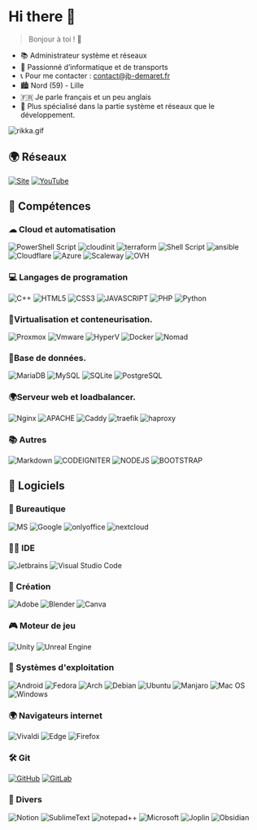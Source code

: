 # Hi there 👋

> Bonjour à toi ! 👋

- 📚 Administrateur système et réseaux
- 🧩 Passionné d’informatique et de transports
- 📞 Pour me contacter : [contact@jb-demaret.fr](mailto:contact@jb-demaret.fr "contact")
- 🏙  Nord (59) - Lille
- 🇫🇷  Je parle français et un peu anglais
- 🧩 Plus spécialisé dans la partie système et réseaux que le développement.

![rikka.gif](rikka.gif)

## 🌍 Réseaux

[![Site](https://img.shields.io/badge/Site_internet-3f5c61?style=for-the-badge&logo=html5&logoColor=white)](https://jb-demaret.fr) [![YouTube](https://img.shields.io/badge/YouTube-%23FF0000.svg?style=for-the-badge&logo=YouTube&logoColor=white)](https://www.youtube.com/c/ImIveooo)

## 📓 Compétences

### ☁ Cloud et automatisation

![PowerShell  Script](https://img.shields.io/badge/PowerShell_script-%230078D4.svg?style=for-the-badge&logo=powershell&logoColor=white) ![cloudinit](https://img.shields.io/badge/cloudinit%20-DE470E.svg?&style=for-the-badge&logo=iCloud&logoColor=white) ![terraform](https://img.shields.io/badge/terraform%20-844fba.svg?&style=for-the-badge&logo=terraform&logoColor=white) ![Shell Script](https://img.shields.io/badge/shell_script-%23121011.svg?style=for-the-badge&logo=gnu-bash&logoColor=white) ![ansible](https://img.shields.io/badge/ansible%20-e00.svg?&style=for-the-badge&logo=ansible&logoColor=white) ![Cloudflare](https://img.shields.io/badge/Cloudflare-F38020?style=for-the-badge&logo=Cloudflare&logoColor=white) ![Azure](https://img.shields.io/badge/Azure-2274B8?style=for-the-badge&logo=microsoftazure&logoColor=white) ![Scaleway](https://img.shields.io/badge/Scaleway-774ba6?style=for-the-badge&logo=Scaleway&logoColor=white) ![OVH](https://img.shields.io/badge/OVH-000c8c?style=for-the-badge&logo=OVH&logoColor=white)


### 💻 Langages de programation

![C++](https://img.shields.io/badge/c++-%2300599C.svg?style=for-the-badge&logo=c%2B%2B&logoColor=white)  ![HTML5](https://img.shields.io/badge/html5-%23E34F26.svg?style=for-the-badge&logo=html5&logoColor=white) ![CSS3](https://img.shields.io/badge/css3-%231572B6.svg?style=for-the-badge&logo=css3&logoColor=white) ![JAVASCRIPT](https://img.shields.io/badge/javascript%20-%23323330.svg?&style=for-the-badge&logo=javascript&logoColor=%23F7DF1E) ![PHP](https://img.shields.io/badge/php-%23777BB4.svg?style=for-the-badge&logo=php&logoColor=white) ![Python](https://img.shields.io/badge/python-3670A0?style=for-the-badge&logo=python&logoColor=ffdd54) 

### 📌Virtualisation et conteneurisation.

![Proxmox](https://img.shields.io/badge/Proxmox-E57000.svg?style=for-the-badge&logo=Proxmox&logoColor=white) ![Vmware](https://img.shields.io/badge/VMWare-0C688D.svg?style=for-the-badge&logo=VMWare&logoColor=white) ![HyperV](https://img.shields.io/badge/HyperV-00ADEF.svg?style=for-the-badge&logo=microsoft&logoColor=white) ![Docker](https://img.shields.io/badge/docker-%230db7ed.svg?style=for-the-badge&logo=docker&logoColor=white) ![Nomad](https://img.shields.io/badge/Nomad-00bc7f?style=for-the-badge&logo=nomad&logoColor=white)

### 📁Base de données.

![MariaDB](https://img.shields.io/badge/MariaDB-003545?style=for-the-badge&logo=mariadb&logoColor=white) ![MySQL](https://img.shields.io/badge/mysql-00758F.svg?style=for-the-badge&logo=mysql&logoColor=white) ![SQLite](https://img.shields.io/badge/sqlite-%2307405e.svg?style=for-the-badge&logo=sqlite&logoColor=white) ![PostgreSQL](https://img.shields.io/badge/PostgreSQL-30628a.svg?style=for-the-badge&logo=PostgreSQL&logoColor=white) 

### 🌍Serveur web et loadbalancer.

![Nginx](https://img.shields.io/badge/nginx-%23009639.svg?style=for-the-badge&logo=nginx&logoColor=white) ![APACHE](https://img.shields.io/badge/apache%20-%23D42029.svg?&style=for-the-badge&logo=apache&logoColor=white) ![Caddy](https://img.shields.io/badge/Caddy%20-3ac4f1.svg?&style=for-the-badge&logo=Caddy&logoColor=white) ![traefik](https://img.shields.io/badge/Traefik%20-00bdd6.svg?&style=for-the-badge&logo=traefikproxy&logoColor=white) ![haproxy](https://img.shields.io/badge/haproxy%20-224f57.svg?&style=for-the-badge&logo=Haproxy&logoColor=white)

### 📚 Autres

![Markdown](https://img.shields.io/badge/markdown-%23000000.svg?style=for-the-badge&logo=markdown&logoColor=white) ![CODEIGNITER](https://img.shields.io/badge/codeigniter%20-%23F5792A.svg?&style=for-the-badge&logo=codeigniter&logoColor=white) ![NODEJS](https://img.shields.io/badge/node.js%20-%2343853D.svg?&style=for-the-badge&logo=node.js&logoColor=white) ![BOOTSTRAP](https://img.shields.io/badge/bootstrap%20-%23563D7C.svg?&style=for-the-badge&logo=bootstrap&logoColor=white)

## 💽 Logiciels

### 📠 Bureautique

![MS](https://img.shields.io/badge/Office365-D83B01?style=for-the-badge&logo=microsoft-office&logoColor=white) ![Google](https://img.shields.io/badge/Google_workspace-4285F4?style=for-the-badge&logo=google&logoColor=white) ![onlyoffice](https://img.shields.io/badge/onlyoffice-FF642E?style=for-the-badge&logo=onlyoffice&logoColor=white) ![nextcloud](https://img.shields.io/badge/nextcloud-0080C7?style=for-the-badge&logo=nextcloud&logoColor=white) 

### 👩‍💻 IDE

![Jetbrains](https://img.shields.io/badge/Jetbrains-143?style=for-the-badge&logo=Jetbrains&logoColor=black&color=black&labelColor=orange) ![Visual Studio Code](https://img.shields.io/badge/Visual%20Studio%20Code-0078d7.svg?style=for-the-badge&logo=visual-studio-code&logoColor=white)

### 🎨 Création

![Adobe](https://img.shields.io/badge/adobe-%23FF0000.svg?style=for-the-badge&logo=adobe&logoColor=white) ![Blender](https://img.shields.io/badge/blender-%23F5792A.svg?style=for-the-badge&logo=blender&logoColor=white) ![Canva](https://img.shields.io/badge/Canva-%2300C4CC.svg?style=for-the-badge&logo=Canva&logoColor=white)  

### 🎮 Moteur de jeu

![Unity](https://img.shields.io/badge/unity-%23000000.svg?style=for-the-badge&logo=unity&logoColor=white) ![Unreal Engine](https://img.shields.io/badge/unrealengine-%23313131.svg?style=for-the-badge&logo=unrealengine&logoColor=white)

### 💾 Systèmes d'exploitation

![Android](https://img.shields.io/badge/Android-3DDC84?style=for-the-badge&logo=android&logoColor=white) ![Fedora](https://img.shields.io/badge/Fedora-007bff?logo=Fedora&logoColor=fff&style=for-the-badge) ![Arch](https://img.shields.io/badge/Arch%20Linux-1793D1?logo=arch-linux&logoColor=fff&style=for-the-badge) ![Debian](https://img.shields.io/badge/Debian-D70A53?style=for-the-badge&logo=debian&logoColor=white) ![Ubuntu](https://img.shields.io/badge/Ubuntu-DE470E?style=for-the-badge&logo=Ubuntu&logoColor=white) ![Manjaro](https://img.shields.io/badge/Manjaro-35BF5C?style=for-the-badge&logo=Manjaro&logoColor=white) ![Mac OS](https://img.shields.io/badge/mac%20os-000000?style=for-the-badge&logo=macos&logoColor=F0F0F0) ![Windows](https://img.shields.io/badge/Windows-0078D6?style=for-the-badge&logo=windows&logoColor=white)

### 🌍 Navigateurs internet

![Vivaldi](https://img.shields.io/badge/Vivaldi-EF3939?style=for-the-badge&logo=Vivaldi&logoColor=white) ![Edge](https://img.shields.io/badge/Edge-0078D7?style=for-the-badge&logo=Microsoft-edge&logoColor=white) ![Firefox](https://img.shields.io/badge/Firefox-FF7139?style=for-the-badge&logo=Firefox-Browser&logoColor=white)

### 🛠 Git

[![GitHub](https://img.shields.io/badge/github-%23121011.svg?style=for-the-badge&logo=github&logoColor=white)](https://github.com/jean-baptiste-d) [![GitLab](https://img.shields.io/badge/gitlab-fc6d26.svg?style=for-the-badge&logo=gitlab&logoColor=white)](https://gitlab.com/jean-baptiste-d)


### 📃 Divers

![Notion](https://img.shields.io/badge/Notion-FFFFFF?style=for-the-badge&logo=notion&logoColor=black) ![SublimeText](https://img.shields.io/badge/SublimeText-000000?style=for-the-badge&logo=SublimeText&logoColor=orange) ![notepad++](https://img.shields.io/badge/notepad++-99C96E?style=for-the-badge&logo=notepadplusplus&logoColor=black) ![Microsoft](https://img.shields.io/badge/Microsoft-0078D4?style=for-the-badge&logo=microsoft&logoColor=white) ![Joplin](https://img.shields.io/badge/Joplin-043873?style=for-the-badge&logo=Joplin&logoColor=white) ![Obsidian](https://img.shields.io/badge/Obsidian-4a37a0?style=for-the-badge&logo=Obsidian&logoColor=white)